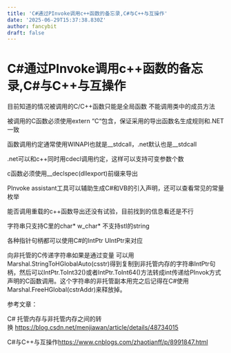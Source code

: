 ```yaml
---
title: 'C#通过PInvoke调用c++函数的备忘录,C#与C++与互操作'
date: '2025-06-29T15:37:38.830Z'
author: fancybit
draft: false
---
```

<div class="header"><h1 class="single-title animate__animated animate__pulse animate__faster">C#通过PInvoke调用c++函数的备忘录,C#与C++与互操作</h1></div>

<div class="content" id="content"><p>目前知道的情况被调用的C/C++函数只能是全局函数 不能调用类中的成员方法</p><p>被调用的C函数必须使用extern “C“包含，保证采用的导出函数名生成规则和.NET一致</p><p>函数调用约定通常使用WINAPI也就是__stdcall，.net默认也是__stdcall</p><p>.net可以和c++同时用cdecl调用约定，这样可以支持可变参数个数</p><p>c函数必须使用__declspec(dllexport)前缀来导出</p><p>PInvoke assistant工具可以辅助生成C#和VB的引入声明，还可以查看常见的常量枚举</p><p>能否调用重载的c++函数导出还没有试验，目前找到的信息看还是不行</p><p>字符串只支持C里的char* w_char* 不支持stl的string</p><p>各种指针句柄都可以使用C#的IntPtr UIntPtr来对应</p><p>向非托管的C传递字符串如果是通过变量 可以用Marshal.StringToHGlobalAuto(csstr)得到复制到非托管内存的字符串IntPtr句柄，然后可以IntPtr.ToInt32()或者IntPtr.ToInt64()方法转成int传递给PInvok方式声明的C函数调用。这个字符串的非托管副本用完之后记得在C#使用Marshal.FreeHGlobal(cstrAddr)来释放掉。</p><p>参考文章：</p><p>C# 托管内存与非托管内存之间的转换&nbsp;<!-- raw HTML omitted --><a href="https://blog.csdn.net/menjiawan/article/details/48734015" target="_blank" rel="external nofollow noopener noreferrer">https://blog.csdn.net/menjiawan/article/details/48734015</a><!-- raw HTML omitted --></p><p><!-- raw HTML omitted -->C#与C++与互操作<!-- raw HTML omitted --><!-- raw HTML omitted --><a href="https://www.cnblogs.com/zhaotianff/p/8991847.html" target="_blank" rel="external nofollow noopener noreferrer">https://www.cnblogs.com/zhaotianff/p/8991847.html</a><!-- raw HTML omitted --></p><!-- raw HTML omitted --></div>

